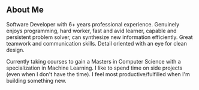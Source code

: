 ## About Me
Software Developer with 6+ years professional experience. 
Genuinely enjoys programming, hard worker, fast and avid learner, capable and persistent problem solver, can synthesize new information efficiently. 
Great teamwork and communication skills. Detail oriented with an eye for clean design. 


Currently taking courses to gain a Masters in Computer Science with a specialization in Machine Learning.
I like to spend time on side projects (even when I don't have the time). I feel most productive/fulfilled when I'm building something new.
